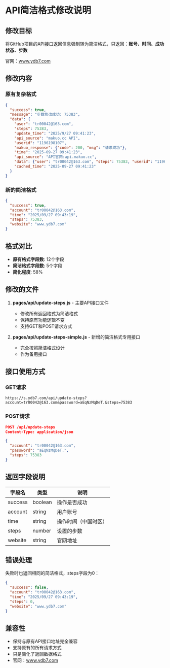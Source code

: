 # API简洁格式修改说明

## 修改目标

将GitHub项目的API接口返回信息强制转为简洁格式，只返回：**账号、时间、成功状态、步数**

官网：www.ydb7.com

## 修改内容

### 原有复杂格式
```json
{
  "success": true,
  "message": "步数修改成功: 75383",
  "data": {
    "user": "tr00042@163.com",
    "steps": 75383,
    "update_time": "2025/9/27 09:41:23",
    "api_source": "makuo.cc API",
    "userid": "1196198107",
    "makuo_response": {"code": 200, "msg": "请求成功"},
    "time": "2025-09-27 09:41:23",
    "api_source": "API官网:api.makuo.cc",
    "data": {"user": "tr00042@163.com", "steps": 75383, "userid": "1196198107"},
    "cached_time": "2025-09-27 09:41:23"
  }
}
```

### 新的简洁格式
```json
{
  "success": true,
  "account": "tr00042@163.com",
  "time": "2025/09/27 09:43:19",
  "steps": 75383,
  "website": "www.ydb7.com"
}
```

## 格式对比

- **原有格式字段数**: 12个字段
- **简洁格式字段数**: 5个字段  
- **简化程度**: 58%

## 修改的文件

1. **pages/api/update-steps.js** - 主要API接口文件
   - 修改所有返回格式为简洁格式
   - 保持原有功能逻辑不变
   - 支持GET和POST请求方式

2. **pages/api/update-steps-simple.js** - 新增的简洁格式专用接口
   - 完全按照简洁格式设计
   - 作为备用接口

## 接口使用方式

### GET请求
```
https://s.ydb7.com/api/update-steps?account=tr00042@163.com&password=aEqNzMqDeT.&steps=75383
```

### POST请求
```json
POST /api/update-steps
Content-Type: application/json

{
  "account": "tr00042@163.com",
  "password": "aEqNzMqDeT.",
  "steps": 75383
}
```

## 返回字段说明

| 字段名 | 类型 | 说明 |
|-------|-----|------|
| success | boolean | 操作是否成功 |
| account | string | 用户账号 |
| time | string | 操作时间（中国时区） |
| steps | number | 设置的步数 |
| website | string | 官网地址 |

## 错误处理

失败时也返回相同的简洁格式，steps字段为0：

```json
{
  "success": false,
  "account": "tr00042@163.com",
  "time": "2025/09/27 09:43:19",
  "steps": 0,
  "website": "www.ydb7.com"
}
```

## 兼容性

- 保持与原有API接口地址完全兼容
- 支持原有的所有请求方式
- 只是简化了返回数据格式
- 官网：www.ydb7.com
